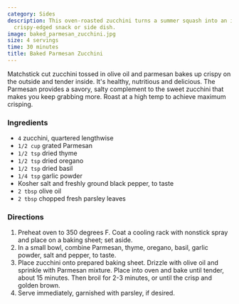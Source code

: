 ```yaml
---
category: Sides
description: This oven-roasted zucchini turns a summer squash into an incredibly addictive,
  crispy-edged snack or side dish. 
image: baked_parmesan_zucchini.jpg
size: 4 servings
time: 30 minutes
title: Baked Parmesan Zucchini
---
```


Matchstick cut zucchini tossed in olive oil and parmesan bakes up crispy on the outside and tender inside. It's healthy, nutritious and delicious. The Parmesan provides a savory, salty complement to the sweet zucchini that makes you keep grabbing more. Roast at a high temp to achieve maximum crisping.
  
### Ingredients

* `4` zucchini, quartered lengthwise 
* `1/2 cup` grated Parmesan 
* `1/2 tsp` dried thyme 
* `1/2 tsp` dried oregano 
* `1/2 tsp` dried basil 
* `1/4 tsp` garlic powder 
* Kosher salt and freshly ground black pepper, to taste 
* `2 tbsp` olive oil 
* `2 tbsp` chopped fresh parsley leaves

### Directions

1. Preheat oven to 350 degrees F. Coat a cooling rack with nonstick spray and place on a baking sheet; set aside. 
2. In a small bowl, combine Parmesan, thyme, oregano, basil, garlic powder, salt and pepper, to taste. 
3. Place zucchini onto prepared baking sheet. Drizzle with olive oil and sprinkle with Parmesan mixture. Place into oven and bake until tender, about 15 minutes. Then broil for 2-3 minutes, or until the crisp and golden brown. 
4. Serve immediately, garnished with parsley, if desired.